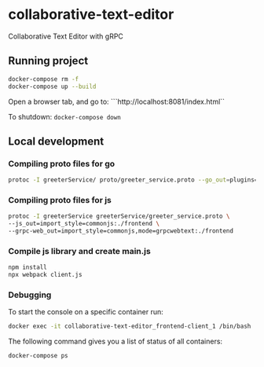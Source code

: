 # collaborative-text-editor
Collaborative Text Editor with gRPC

## Running project

```sh
docker-compose rm -f
docker-compose up --build
```

Open a browser tab, and go to: ```http://localhost:8081/index.html``

To shutdown: ```docker-compose down```

## Local development

### Compiling proto files for go

```sh
protoc -I greeterService/ proto/greeter_service.proto --go_out=plugins=grpc:proto
```

### Compiling proto files for js

```sh
protoc -I greeterService greeterService/greeter_service.proto \
--js_out=import_style=commonjs:./frontend \
--grpc-web_out=import_style=commonjs,mode=grpcwebtext:./frontend
```

### Compile js library and create main.js

```sh
npm install
npx webpack client.js
```

### Debugging

To start the console on a specific container run:

```sh
docker exec -it collaborative-text-editor_frontend-client_1 /bin/bash
```

The following command gives you a list of status of all containers:

```sh
docker-compose ps
```